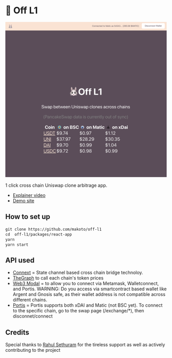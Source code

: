 # 🐰 Off L1

![](./hero.png)

1 click cross chain Uniswap clone arbitrage app.

- [Explainer video](https://www.youtube.com/watch?v=LELEh4aOzM4&)
- [Demo site](http://offl1.surge.sh)

## How to set up

```
git clone https://github.com/makoto/off-l1
cd  off-l1/packages/react-app
yarn
yarn start
```

## API used

- [Connext](https://connext.network/) = State channel based cross chain bridge technoloy.
- [TheGraph](https://thegraph.com/) to call each chain's token prices
- [Web3 Modal]() = to allow you to connect via Metamask, Walletconnect, and Portis. WARNING: Do you access via smartcontract based wallet like Argent and Gnosis safe, as their wallet address is not compatible across different chains.
- [Portis](https://portis.io/) = Portis supports both xDAI and Matic (not BSC yet). To connect to the specific chain, go to the swap page (/exchange/*), then disconnet/connect

## Credits

Special thanks to [Rahul Sethuram](https://twitter.com/rhlsthrm) for the tireless support as well as actively contributing to the project